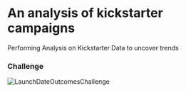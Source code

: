 # An analysis of kickstarter campaigns
Performing Analysis on Kickstarter Data to uncover trends

### Challenge
![LaunchDateOutcomesChallenge](C:\Users\Aakash\Desktop\DABC\Challenge1\LaunchDateOutcomesChallenge.png)
